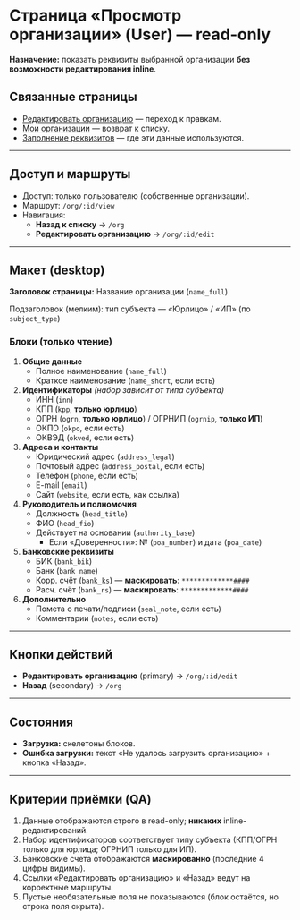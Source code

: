 # Страница «Просмотр организации» (User) — read-only

**Назначение:** показать реквизиты выбранной организации **без возможности редактирования inline**.

## Связанные страницы

- [Редактировать организацию](%D0%A1%D1%82%D1%80%D0%B0%D0%BD%D0%B8%D1%86%D0%B0%20%C2%AB%D0%A0%D0%B5%D0%B4%D0%B0%D0%BA%D1%82%D0%B8%D1%80%D0%BE%D0%B2%D0%B0%D1%82%D1%8C%20%D0%BE%D1%80%D0%B3%D0%B0%D0%BD%D0%B8%D0%B7%D0%B0%D1%86%D0%B8%D1%8E%C2%BB%20(User)%2028aeb7bb74098009b196db734e80a2de.md) — переход к правкам.
- [Мои организации](%D0%A1%D1%82%D1%80%D0%B0%D0%BD%D0%B8%D1%86%D0%B0%20%C2%AB%D0%9C%D0%BE%D0%B8%20%D0%BE%D1%80%D0%B3%D0%B0%D0%BD%D0%B8%D0%B7%D0%B0%D1%86%D0%B8%D0%B8%C2%BB%20(User)%2028aeb7bb7409803fbd3dc34a6f1e5dec.md) — возврат к списку.
- [Заполнение реквизитов](../%D0%A0%D0%B0%D0%B1%D0%BE%D1%82%D0%B0%20%D1%81%20%D0%B4%D0%BE%D0%BA%D1%83%D0%BC%D0%B5%D0%BD%D1%82%D0%B0%D0%BC%D0%B8%20(User)%20290eb7bb7409804da0aed86f3433deb2/%D0%A1%D1%82%D1%80%D0%B0%D0%BD%D0%B8%D1%86%D0%B0%20%C2%AB%D0%97%D0%B0%D0%BF%D0%BE%D0%BB%D0%BD%D0%B5%D0%BD%D0%B8%D0%B5%20%D1%80%D0%B5%D0%BA%D0%B2%D0%B8%D0%B7%D0%B8%D1%82%D0%BE%D0%B2%C2%BB%20(User)%2028feb7bb7409809eac65ca6a6512831e.md) — где эти данные используются.

---

## Доступ и маршруты

- Доступ: только пользователю (собственные организации).
- Маршрут: `/org/:id/view`
- Навигация:
    - **Назад к списку** → `/org`
    - **Редактировать организацию** → `/org/:id/edit`

---

## Макет (desktop)

**Заголовок страницы:** Название организации (`name_full`)

Подзаголовок (мелким): тип субъекта — «Юрлицо» / «ИП» (по `subject_type`)

### Блоки (только чтение)

1. **Общие данные**
    - Полное наименование (`name_full`)
    - Краткое наименование (`name_short`, если есть)
2. **Идентификаторы** *(набор зависит от типа субъекта)*
    - ИНН (`inn`)
    - КПП (`kpp`, **только юрлицо**)
    - ОГРН (`ogrn`, **только юрлицо**) / ОГРНИП (`ogrnip`, **только ИП**)
    - ОКПО (`okpo`, если есть)
    - ОКВЭД (`okved`, если есть)
3. **Адреса и контакты**
    - Юридический адрес (`address_legal`)
    - Почтовый адрес (`address_postal`, если есть)
    - Телефон (`phone`, если есть)
    - E-mail (`email`)
    - Сайт (`website`, если есть, как ссылка)
4. **Руководитель и полномочия**
    - Должность (`head_title`)
    - ФИО (`head_fio`)
    - Действует на основании (`authority_base`)
        - Если «Доверенности»: № (`poa_number`) и дата (`poa_date`)
5. **Банковские реквизиты**
    - БИК (`bank_bik`)
    - Банк (`bank_name`)
    - Корр. счёт (`bank_ks`) — **маскировать**: `*************####`
    - Расч. счёт (`bank_rs`) — **маскировать**: `*************####`
6. **Дополнительно**
    - Помета о печати/подписи (`seal_note`, если есть)
    - Комментарии (`notes`, если есть)

---

## Кнопки действий

- **Редактировать организацию** (primary) → `/org/:id/edit`
- **Назад** (secondary) → `/org`

---

## Состояния

- **Загрузка:** скелетоны блоков.
- **Ошибка загрузки:** текст «Не удалось загрузить организацию» + кнопка «Назад».

---

## Критерии приёмки (QA)

1. Данные отображаются строго в read-only; **никаких** inline-редактирований.
2. Набор идентификаторов соответствует типу субъекта (КПП/ОГРН только для юрлица; ОГРНИП только для ИП).
3. Банковские счета отображаются **маскированно** (последние 4 цифры видимы).
4. Ссылки «Редактировать организацию» и «Назад» ведут на корректные маршруты.
5. Пустые необязательные поля не показываются (блок остаётся, но строка поля скрыта).